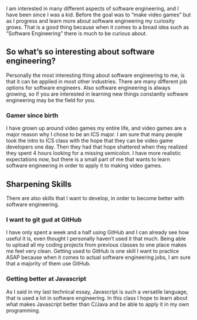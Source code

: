 I am interested in many different aspects of software engineering, and I
have been since I was a kid. Before the goal was to “make video games”
but as I progress and learn more about software engineering my curiosity
grows. That is a good thing because when it comes to a broad idea such
as “Software Engineering” there is much to be curious about.

So what’s so interesting about software engineering?
----------------------------------------------------

Personally the most interesting thing about software engineering to me,
is that it can be applied in most other industries. There are many
different job options for software engineers. Also software engineering
is always growing, so if you are interested in learning new things
constantly software engineering may be the field for you.

### Gamer since birth

I have grown up around video games my entire life, and video games are a
major reason why I chose to be an ICS major. I am sure that many people
took the intro to ICS class with the hope that they can be video game
developers one day. Then they had that hope shattered when they realized
they spent 4 hours looking for a missing semicolon. I have more
realistic expectations now, but there is a small part of me that wants
to learn software engineering in order to apply it to making video
games.

Sharpening Skills
-----------------

There are also skills that I want to develop, in order to become better
with software engineering.

### I want to git gud at GitHub

I have only spent a week and a half using GitHub and I can already see
how useful it is, even thought I personally haven’t used it that much.
Being able to upload all my coding projects from previous classes to one
place makes me feel very clean. Getting used to GitHub is one skill I
want to practice ASAP because when it comes to actual software
engineering jobs, I am sure that a majority of them use GitHub.

### Getting better at Javascript

As I said in my last technical essay, Javascript is such a versatile
language, that is used a lot in software engineering. In this class I
hope to learn about what makes Javascript better than C/Java and be able
to apply it in my own programming.
